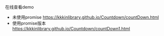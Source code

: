 在线查看demo
- 未使用promise  https://kkkinlibrary.github.io/Countdown/countDown.html
- 使用promise版本 https://kkkinlibrary.github.io/Countdown/countDown1.html